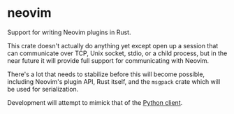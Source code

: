 # neovim
Support for writing Neovim plugins in Rust.

This crate doesn't actually do anything yet except open up a session that can communicate over TCP, Unix socket, stdio, or a child process, but in the near future it will provide full support for communicating with Neovim.

There's a lot that needs to stabilize before this will become possible, including Neovim's plugin API, Rust itself, and the `msgpack` crate which will be used for serialization.

Development will attempt to mimick that of the [Python client](https://github.com/neovim/python-client).
